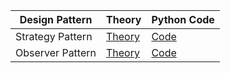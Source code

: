 | Design Pattern   | Theory | Python Code                                                                                                                                        |
|------------------|--------|----------------------------------------------------------------------------------------------------------------------------------------------------|
| Strategy Pattern | [Theory](https://github.com/Princeyadav05/low-level-system-design/blob/main/Design%20Patterns/Strategy%20Pattern/strategy.md)       | [Code](https://github.com/Princeyadav05/low-level-system-design/blob/main/Design%20Patterns/Strategy%20Pattern/strategy.py) |
| Observer Pattern | [Theory](https://github.com/Princeyadav05/low-level-system-design/blob/main/Design%20Patterns/Observer%20Pattern/observer.md)       | [Code](https://github.com/Princeyadav05/low-level-system-design/blob/main/Design%20Patterns/Observer%20Pattern/observer.py) |